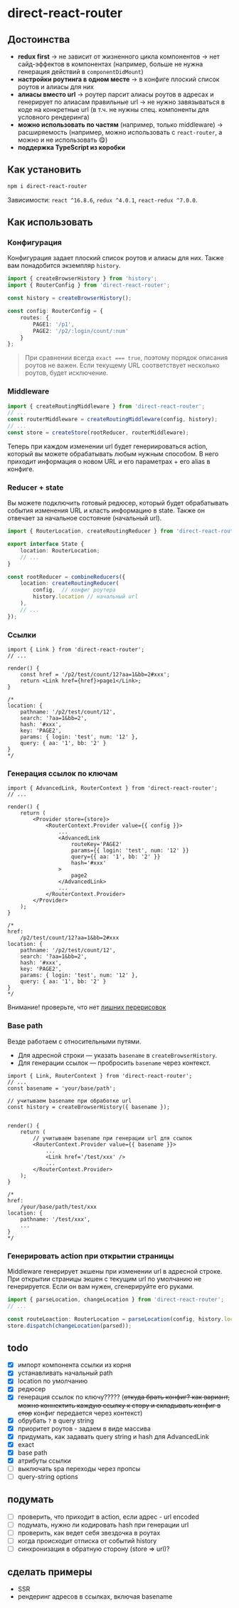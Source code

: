 # direct-react-router

## Достоинства

- **redux first** → не зависит от жизненного цикла компонентов → нет сайд-эффектов в компонентах (например, больше не нужна генерация действий в `componentDidMount`)
- **настройки роутинга в одном месте** → в конфиге плоский список роутов и алиасы для них
- **алиасы вместо url** → роутер парсит алиасы роутов в адресах и генерирует по алиасам правильные url → не нужно завязываться в коде на конкретные url (в т.ч. не нужны спец. компоненты для условного рендеринга)
- **можно использовать по частям** (например, только middleware) → расширяемость (например, можно использовать с `react-router`, а можно и не использовать 😋)
- **поддержка TypeScript из коробки**

## Как установить

```sh
npm i direct-react-router
```

Зависимости: `react ^16.8.6`, `redux ^4.0.1`, `react-redux ^7.0.0`.

## Как использовать

### Конфигурация

Конфигурация задает плоский список роутов и алиасы для них. Также вам понадобится экземпляр `history`.

```ts
import { createBrowserHistory } from 'history';
import { RouterConfig } from 'direct-react-router';

const history = createBrowserHistory();

const config: RouterConfig = {
    routes: {
        PAGE1: '/p1',
        PAGE2: '/p2/:login/count/:num'
    }
};
```

> При сравнении всегда `exact === true`, поэтому порядок описания роутов не важен. Если текущему URL соответствует несколько роутов, будет исключение.


### Middleware

```ts
import { createRoutingMiddleware } from 'direct-react-router';
// ...
const routerMiddleware = createRoutingMiddleware(config, history);
// ...
const store = createStore(rootReducer, routerMiddleware);
```

Теперь при каждом изменении url будет генериироваться action, который вы можете обрабатывать любым нужным способом. В него приходит информация о новом URL и его параметрах + его alias в конфиге.

### Reducer + state

Вы можете подключить готовый редюсер, который будет обрабатывать события изменения URL и класть информацию в state. Также он отвечает за начальное состояние (начальный url).

```ts
import { RouterLocation, createRoutingReducer } from 'direct-react-router';

export interface State {
    location: RouterLocation;
    // ...
}

const rootReducer = combineReducers({
    location: createRoutingReducer(
        config,  // конфиг роутера
        history.location // начальный url
    ),
    // ...
});
```

### Ссылки

```tsx
import { Link } from 'direct-react-router';
// ...

render() {
    const href = '/p2/test/count/12?aa=1&bb=2#xxx';
    return <Link href={href}>page1</Link>;
}

/*
location: {
    pathname: '/p2/test/count/12',
    search: '?aa=1&bb=2',
    hash: '#xxx',
    key: 'PAGE2',
    params: { login: 'test', num: '12' },
    query: { aa: '1', bb: '2' }
}
*/

```

### Генерация ссылок по ключам

```tsx
import { AdvancedLink, RouterContext } from 'direct-react-router';
// ...

render() {
    return (
        <Provider store={store}>
            <RouterContext.Provider value={{ config }}>
                ...
                <AdvancedLink
                    routeKey='PAGE2'
                    params={{ login: 'test', num: '12' }}
                    query={{ aa: '1', bb: '2' }}
                    hash='#xxx'
                >
                    page2
                </AdvancedLink>
                ...
            </RouterContext.Provider>
        </Provider>
    );
}

/*
href:
    /p2/test/count/12?aa=1&bb=2#xxx
location: {
    pathname: '/p2/test/count/12',
    search: '?aa=1&bb=2',
    hash: '#xxx',
    key: 'PAGE2',
    params: { login: 'test', num: '12' },
    query: { aa: '1', bb: '2' }
}
*/

```

Внимание! проверьте, что нет [лишних перерисовок](https://ru.reactjs.org/docs/context.html#caveats)

### Base path

Везде работаем с относительными путями.

- Для адресной строки — указать `basename` в `createBrowserHistory`.
- Для генерации ссылок — пробросить `basename` через контекст.

```tsx
import { Link, RouterContext } from 'direct-react-router';
// ...
const basename = 'your/base/path';

// учитываем basename при обработке url
const history = createBrowserHistory({ basename });


render() {
    return (
        // учитываем basename при генерации url для ссылок
        <RouterContext.Provider value={{ basename }}>
            ...
            <Link href='/test/xxx' />
            ...
        </RouterContext.Provider>
    );
}

/*
href:
    /your/base/path/test/xxx
location: {
    pathname: '/test/xxx',
    ...
}
*/
```

### Генерировать action при открытии страницы

Middleware генерирует экшены при изменении url в адресной строке. При открытии страницы экшен с текущим url по умолчанию не генерируется. Если он вам нужен, сгенерируйте его руками.

```ts
import { parseLocation, changeLocation } from 'direct-react-router';
// ...

const routeLoaction: RouterLocation = parseLocation(config, history.location);
store.dispatch(changeLocation(parsed));
```

## todo

- [x] импорт компонента ссылки из корня
- [x] устанавливать начальный path
- [x] location по умолчанию
- [x] редюсер
- [x] генерация ссылок по ключу????? (~~откуда брать конфиг? как вариант, можно коннектить каждую ссылку к стору и складывать конфиг в стор~~ конфиг передается через контекст)
- [x] обрубать `?` в query string
- [x] приоритет роутов - задаем в виде массива
- [x] придумать, как задавать query string и hash для AdvancedLink
- [x] exact
- [x] base path
- [x] атрибуты ссылки
- [ ] выключать spa переходы через пропсы
- [ ] query-string options

## подумать

- [ ] проверить, что приходит в action, если адрес - url encoded
- [ ] подумать, нужно ли кодировать hash при генерации url
- [ ] проверить, как ведет себя звездочка в роутах
- [ ] когда происходит отписка от событий history
- [ ] синхронизация в обратную сторону (store => url)?

## сделать примеры

- SSR
- рендеринг адресов в ссылках, включая basename
